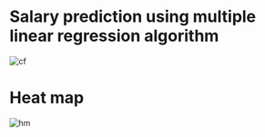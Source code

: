 # Salary prediction using multiple linear regression algorithm

![cf](https://user-images.githubusercontent.com/53668310/68032977-ce931700-fce4-11e9-9b58-fcbb63606fb7.PNG)

# Heat map
![hm](https://user-images.githubusercontent.com/53668310/68033103-11ed8580-fce5-11e9-9590-d0dc1b4c6cdf.PNG)
